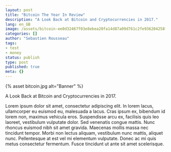```yaml
---
layout: post
title: "Bitcoin The Year In Review"
description: "A Look Back at Bitcoin and Cryptocurrencies in 2017."
lang: en_GB
image: /assets/bitcoin-ee0d32467f03e8ebea20fa14d87a09d761c2fe936204258f20994d98fce433f1.jpg
categories: []
author: "Sebastien Rousseau"
tags:
- test
- money
status: publish
type: post
published: true
meta: {}
---
```

{%
  asset bitcoin.jpg
  alt="Banner"
%}
<p>A Look Back at Bitcoin and Cryptocurrencies in 2017.</p>
<p>Lorem ipsum dolor sit amet, consectetur adipiscing elit. In lorem lacus, ullamcorper eu euismod eu, malesuada a lacus. Cras ipsum ex, bibendum id lorem non, maximus vehicula eros. Suspendisse arcu ex, facilisis quis leo laoreet, vestibulum vulputate dolor. Sed venenatis congue mattis. Nunc rhoncus euismod nibh sit amet gravida. Maecenas mollis massa nec tincidunt tempor. Morbi non lectus aliquam, vestibulum nunc mattis, aliquet nunc. Pellentesque at est vel mi elementum vulputate. Donec ac mi quis metus consectetur fermentum. Fusce tincidunt ut ante sit amet scelerisque.</p>
